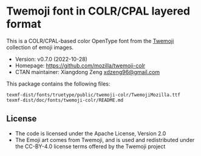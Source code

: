 # Twemoji font in COLR/CPAL layered format

This is a COLR/CPAL-based color OpenType font from the [Twemoji](https://twemoji.twitter.com/) collection of emoji images.

- Version: v0.7.0 (2022-10-28)
- Homepage: https://github.com/mozilla/twemoji-colr
- CTAN maintainer: Xiangdong Zeng <xdzeng96@gmail.com>

This package contains the following files:

    texmf-dist/fonts/truetype/public/twemoji-colr/TwemojiMozilla.ttf
    texmf-dist/doc/fonts/twemoji-colr/README.md

## License

- The code is licensed under the Apache License, Version 2.0
- The Emoji art comes from Twemoji, and is used and redistributed under the CC-BY-4.0 license terms offered by the Twemoji project
